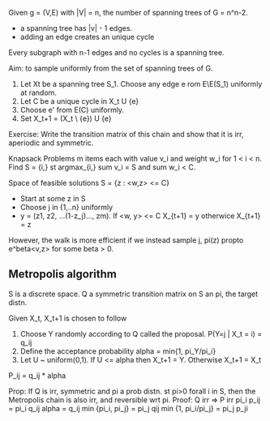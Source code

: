 Given g = (V,E) with |V| = n, the number of spanning trees of G = n^n-2.
- a spanning tree has |v| - 1 edges.
- adding an edge creates an unique cycle

Every subgraph with n-1 edges and no cycles is a spanning tree.

Aim: to sample uniformly from the set of spanning trees of G.

1. Let Xt be a spanning tree S_1. Choose any edge e rom E\E(S_1) uniformly at random.
2. Let C be a unique cycle in X_t U {e}
3. Choose e' from E(C) uniformly.
4. Set X_t+1 = (X_t \ {e}) U {e}

Exercise:
Write the transition matrix of this chain and show that it is irr, aperiodic and symmetric.

Knapsack Problems
m items each with value v_i and weight w_i for 1 < i < n.
Find S = {i,} st argmax_{i,} sum v_i = S and sum w_i < C.

Space of feasible solutions S = {z : <w,z> <= C}

- Start at some z in S
- Choose j in {1,..n} uniformly
- y = (z1, z2, ...(1-z_j)..., zm). If <w, y> <= C
X_{t+1} = y otherwice X_{t+1} = z 

However, the walk is more efficient if we instead sample j,
pi(z) propto e^beta<v,z> for some beta > 0.

## Metropolis algorithm

S is a discrete space. Q a symmetric transition matrix on S an pi, the target distn.

Given X_t, X_t+1 is chosen to follow
1. Choose Y randomly according to Q called the proposal. P(Y=j | X_t = i) = q_ij
2. Define the acceptance probability alpha = min{1, pi_Y/pi_i}
3. Let U ~ uniform(0,1). If U <= alpha then X_t+1 = Y. Otherwise X_t+1 = X_t

P_ij = q_ij * alpha

Prop: If Q is irr, symmetric and pi a prob distn. st pi>0 forall i in S, then the Metropolis chain is also irr, and reversible wrt pi. 
Proof: Q irr => P irr
pi_i p_ij = pi_i q_ij alpha = q_ij min {pi_i, pi_j} = pi_j qij min {1, pi_i/pi_j} = pi_j p_ji


